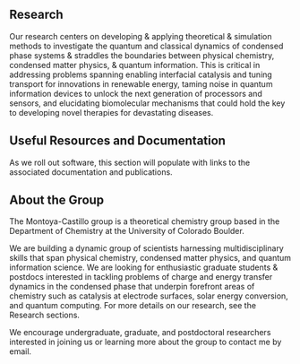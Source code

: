 ## Research
Our research centers on developing & applying theoretical & simulation methods to investigate the quantum and classical dynamics of condensed phase systems & straddles the boundaries between physical chemistry, condensed matter physics, & quantum information. This is critical in addressing problems spanning enabling interfacial catalysis and tuning transport for innovations in renewable energy, taming noise in quantum information devices to unlock the next generation of processors and sensors, and elucidating biomolecular mechanisms that could hold the key to developing novel therapies for devastating diseases.

## Useful Resources and Documentation
As we roll out software, this section will populate with links to the associated documentation and publications.

## About the Group
The Montoya-Castillo group is a theoretical chemistry group based in the Department of Chemistry at the University of Colorado Boulder.

We are building a dynamic group of scientists harnessing multidisciplinary skills that span physical chemistry, condensed matter physics, and quantum information science. We are looking for enthusiastic graduate students & postdocs interested in tackling problems of charge and energy transfer dynamics in the condensed phase that underpin forefront areas of chemistry such as catalysis at electrode surfaces, solar energy conversion, and quantum computing. For more details on our research, see the Research sections. 

We encourage undergraduate, graduate, and postdoctoral researchers interested in joining us or learning more about the group to contact me by email. 

<!--

**Here are some ideas to get you started:**

🙋‍♀️ A short introduction - what is your organization all about?
🌈 Contribution guidelines - how can the community get involved?
👩‍💻 Useful resources - where can the community find your docs? Is there anything else the community should know?
🍿 Fun facts - what does your team eat for breakfast?
🧙 Remember, you can do mighty things with the power of [Markdown](https://docs.github.com/github/writing-on-github/getting-started-with-writing-and-formatting-on-github/basic-writing-and-formatting-syntax)
-->
